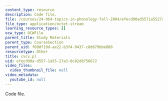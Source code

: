 ```yaml
---
content_type: resource
description: Code file.
file: /courses/24-964-topics-in-phonology-fall-2004/efecd90ad5571a5527a30c82d8756672_cvcv.pl
file_type: application/octet-stream
learning_resource_types: []
ocw_type: OCWFile
parent_title: Study Materials
parent_type: CourseSection
parent_uid: f600f19d-ae22-b3f4-9437-c8db79bbe880
resourcetype: Other
title: cvcv.pl
uid: efecd90a-d557-1a55-27a3-0c82d8756672
video_files:
  video_thumbnail_file: null
video_metadata:
  youtube_id: null
---
```

Code file.


